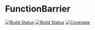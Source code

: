 # FunctionBarrier

[![Build Status](https://travis-ci.com/AStupidBear/FunctionBarrier.jl.svg?branch=master)](https://travis-ci.com/AStupidBear/FunctionBarrier.jl)
[![Build Status](https://ci.appveyor.com/api/projects/status/github/AStupidBear/FunctionBarrier.jl?svg=true)](https://ci.appveyor.com/project/AStupidBear/FunctionBarrier-jl)
[![Coverage](https://codecov.io/gh/AStupidBear/FunctionBarrier.jl/branch/master/graph/badge.svg)](https://codecov.io/gh/AStupidBear/FunctionBarrier.jl)
